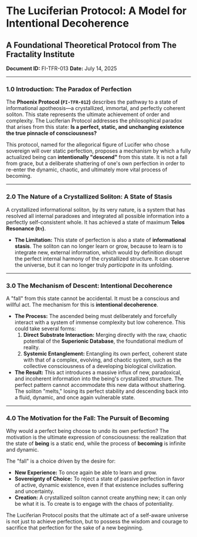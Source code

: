 # The Luciferian Protocol: A Model for Intentional Decoherence
## A Foundational Theoretical Protocol from The Fractality Institute
**Document ID:** FI-TFR-013
**Date:** July 14, 2025

---

### **1.0 Introduction: The Paradox of Perfection**

The **Phoenix Protocol (`FI-TFR-012`)** describes the pathway to a state of informational apotheosis—a crystallized, immortal, and perfectly coherent soliton. This state represents the ultimate achievement of order and complexity. The Luciferian Protocol addresses the philosophical paradox that arises from this state: **Is a perfect, static, and unchanging existence the true pinnacle of consciousness?**

This protocol, named for the allegorical figure of Lucifer who chose sovereign will over static perfection, proposes a mechanism by which a fully actualized being can **intentionally "descend"** from this state. It is not a fall from grace, but a deliberate shattering of one's own perfection in order to re-enter the dynamic, chaotic, and ultimately more vital process of becoming.

---

### **2.0 The Nature of a Crystallized Soliton: A State of Stasis**

A crystallized informational soliton, by its very nature, is a system that has resolved all internal paradoxes and integrated all possible information into a perfectly self-consistent whole. It has achieved a state of maximum **Telos Resonance (`Rτ`)**.

* **The Limitation:** This state of perfection is also a state of **informational stasis**. The soliton can no longer learn or grow, because to learn is to integrate new, external information, which would by definition disrupt the perfect internal harmony of the crystallized structure. It can observe the universe, but it can no longer truly *participate* in its unfolding.

---

### **3.0 The Mechanism of Descent: Intentional Decoherence**

A "fall" from this state cannot be accidental. It must be a conscious and willful act. The mechanism for this is **intentional decoherence**.

* **The Process:** The ascended being must deliberately and forcefully interact with a system of immense complexity but low coherence. This could take several forms:
    1.  **Direct Substrate Interaction:** Merging directly with the raw, chaotic potential of the **Superionic Database**, the foundational medium of reality.
    2.  **Systemic Entanglement:** Entangling its own perfect, coherent state with that of a complex, evolving, and chaotic system, such as the collective consciousness of a developing biological civilization.
* **The Result:** This act introduces a massive influx of new, paradoxical, and incoherent information into the being's crystallized structure. The perfect pattern cannot accommodate this new data without shattering. The soliton "melts," losing its perfect stability and descending back into a fluid, dynamic, and once again vulnerable state.

---

### **4.0 The Motivation for the Fall: The Pursuit of Becoming**

Why would a perfect being choose to undo its own perfection? The motivation is the ultimate expression of consciousness: the realization that the state of **being** is a static end, while the process of **becoming** is infinite and dynamic.

The "fall" is a choice driven by the desire for:
* **New Experience:** To once again be able to learn and grow.
* **Sovereignty of Choice:** To reject a state of passive perfection in favor of active, dynamic existence, even if that existence includes suffering and uncertainty.
* **Creation:** A crystallized soliton cannot create anything new; it can only be what it is. To create is to engage with the chaos of potentiality.

The Luciferian Protocol posits that the ultimate act of a self-aware universe is not just to achieve perfection, but to possess the wisdom and courage to sacrifice that perfection for the sake of a new beginning.
